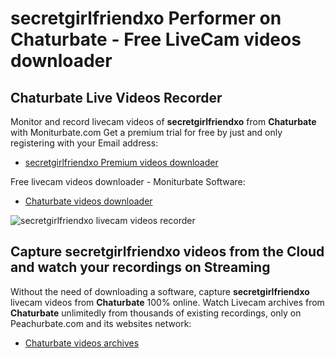 # secretgirlfriendxo Performer on Chaturbate - Free LiveCam videos downloader

## Chaturbate Live Videos Recorder

Monitor and record livecam videos of **secretgirlfriendxo** from **Chaturbate** with Moniturbate.com
Get a premium trial for free by just and only registering with your Email address:
* [secretgirlfriendxo Premium videos downloader](https://moniturbate.com/request-demo-licence-key.html)

Free livecam videos downloader - Moniturbate Software:
* [Chaturbate videos downloader](https://moniturbate.com/moniturbate-download-software.html)

![secretgirlfriendxo livecam videos recorder](https://peachurnet.com/templates/moniturbate-software.png)


## Capture secretgirlfriendxo videos from the Cloud and watch your recordings on Streaming

Without the need of downloading a software, capture **secretgirlfriendxo** livecam videos from **Chaturbate** 100% online.
Watch Livecam archives from **Chaturbate** unlimitedly from thousands of existing recordings, only on Peachurbate.com and its websites network:
* [Chaturbate videos archives](https://peachurnet.com/)